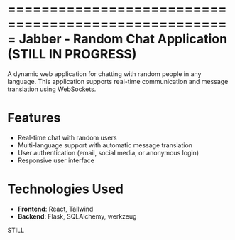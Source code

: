 =====================================================
Jabber - Random Chat Application (STILL IN PROGRESS)
======================================================

A dynamic web application for chatting with random people in any language. This application supports real-time communication and message translation using WebSockets.

Features
========
- Real-time chat with random users
- Multi-language support with automatic message translation
- User authentication (email, social media, or anonymous login)
- Responsive user interface

Technologies Used
=================
- **Frontend**: React, Tailwind
- **Backend**: Flask,  SQLAlchemy, werkzeug

STILL 
